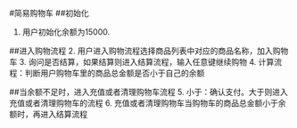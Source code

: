 #简易购物车
##初始化
1. 用户初始化余额为15000.

##进入购物流程
2. 用户进入购物流程选择商品列表中对应的商品名称，加入购物车
3. 询问是否结算，如果结算则进入结算流程，输入任意键继续购物
4. 计算流程：判断用户购物车里的商品总金额是否小于自己的余额

##当余额不足时，进入充值或者清理购物车流程
5. 小于：确认支付。大于则进入充值或者清理购物车的流程
6. 充值或者清理购物车当购物车的商品总金额小于余额时，再进入结算流程
